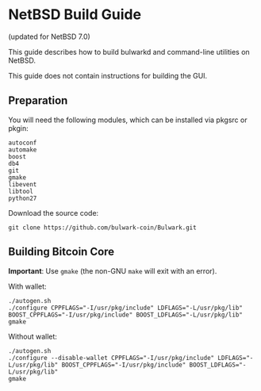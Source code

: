 # NetBSD Build Guide

(updated for NetBSD 7.0)

This guide describes how to build bulwarkd and command-line utilities on NetBSD.

This guide does not contain instructions for building the GUI.

## Preparation

You will need the following modules, which can be installed via pkgsrc or pkgin:

```
autoconf
automake
boost
db4
git
gmake
libevent
libtool
python27
```

Download the source code:

```
git clone https://github.com/bulwark-coin/Bulwark.git
```


## Building Bitcoin Core

**Important**: Use `gmake` (the non-GNU `make` will exit with an error).

With wallet:

```
./autogen.sh
./configure CPPFLAGS="-I/usr/pkg/include" LDFLAGS="-L/usr/pkg/lib" BOOST_CPPFLAGS="-I/usr/pkg/include" BOOST_LDFLAGS="-L/usr/pkg/lib"
gmake
```

Without wallet:

```
./autogen.sh
./configure --disable-wallet CPPFLAGS="-I/usr/pkg/include" LDFLAGS="-L/usr/pkg/lib" BOOST_CPPFLAGS="-I/usr/pkg/include" BOOST_LDFLAGS="-L/usr/pkg/lib"
gmake
```

